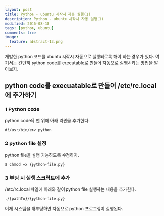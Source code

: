 ```yaml
---
layout: post
title: Python - ubuntu 시작시 자동 실행(1) 
description: Python - ubuntu 시작시 자동 실행(1) 
modified: 2016-08-18
tags: [python, ubuntu]
comments: true
image:
  feature: abstract-13.png
---
```

개발한 python 코드를 ubuntu 시작시 자동으로 실행되로록 해야 하는 경우가 있다. 
여기서는 간단히 python code를 executable로 만들어 자동으로 실행시키는 방법을 알아보자. 

## python code를 execuatable로 만들어 /etc/rc.local에 추가하기 

### 1 Python code

python code의 맨 위에 아래 라인을 추가한다. 

```
#!/usr/bin/env python
```

### 2 python file 설정 

python file을 실행 가능하도록 수정하자. 

```
$ chmod +x {python-file.py} 
```

### 3 부팅 시 실행 스크립트에 추가

/etc/rc.local 파일에 아래와 같이 python file 실행하는 내용을 추가한다. 

```
./{pathTo}/{python-file.py}
```

이제 시스템을 재부팅하면 자동으로 python 프로그램이 실행된다. 
